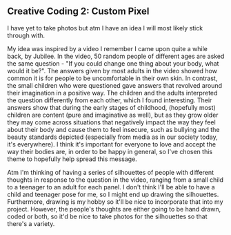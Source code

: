 ## Creative Coding 2: Custom Pixel

I have yet to take photos but atm I have an idea I will most likely stick through with.

My idea was inspired by a video I remember I came upon quite a while back, by Jubilee. In the video, 50 random people of different ages are asked the same question - "If you could change one thing about your body, what would it be?". The answers given by most adults in the video showed how common it is for people to be uncomfortable in their own skin. In contrast, the small children who were questioned gave answers that revolved around their imagination in a positive way. The children and the adults interpreted the question differently from each other, which I found interesting. Their answers show that during the early stages of childhood, (hopefully most) children are content (pure and imaginative as well), but as they grow older they may come across situations that negatively impact the way they feel about their body and cause them to feel insecure, such as bullying and the beauty standards depicted (especially from media as in our society today, it's everywhere). I think it's important for everyone to love and accept the way their bodies are, in order to be happy in general, so I've chosen this theme to hopefully help spread this message.

Atm I'm thinking of having a series of silhouettes of people with different thoughts in response to the question in the video, ranging from a small child to a teenager to an adult for each panel. I don't think I'll be able to have a child and teenager pose for me, so I might end up drawing the silhouettes. Furthermore, drawing is my hobby so it'll be nice to incorporate that into my project. However, the people's thoughts are either going to be hand drawn, coded or both, so it'd be nice to take photos for the silhouettes so that there's a variety.
